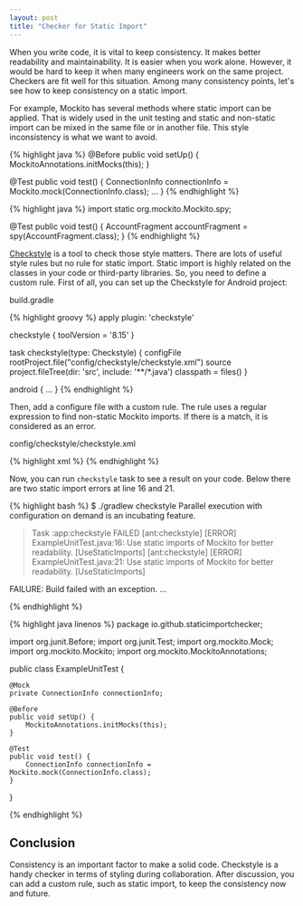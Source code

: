 ```yaml
---
layout: post
title: "Checker for Static Import"
---
```


When you write code, it is vital to keep consistency. It makes better readability and maintainability. It is easier when you work alone. However, it would be hard to keep it when many engineers work on the same project. Checkers are fit well for this situation. Among many consistency points, let's see how to keep consistency on a static import.

For example, Mockito has several methods where static import can be applied. That is widely used in the unit testing and static and non-static import can be mixed in the same file or in another file. This style inconsistency is what we want to avoid.

{% highlight java %}
@Before
public void setUp() {
    MockitoAnnotations.initMocks(this);
}

@Test
public void test() {
    ConnectionInfo connectionInfo = Mockito.mock(ConnectionInfo.class);
    ...
}
{% endhighlight %}

{% highlight java %}
import static org.mockito.Mockito.spy;

@Test
public void test() {
    AccountFragment accountFragment = spy(AccountFragment.class);
}
{% endhighlight %}

[Checkstyle](http://checkstyle.sourceforge.net/) is a tool to check those style matters. There are lots of useful style rules but no rule for static import. Static import is highly related on the classes in your code or third-party libraries. So, you need to define a custom rule. First of all, you can set up the Checkstyle for Android project:

<p class="code-label">build.gradle</p>
{% highlight groovy %}
apply plugin: 'checkstyle'

checkstyle {
    toolVersion = '8.15'
}

task checkstyle(type: Checkstyle) {
    configFile rootProject.file("config/checkstyle/checkstyle.xml")
    source project.fileTree(dir: 'src', include: '**/*.java')
    classpath = files()
}

android {
  ...
}
{% endhighlight %}

Then, add a configure file with a custom rule. The rule uses a regular expression to find non-static Mockito imports. If there is a match, it is considered as an error.

<p class="code-label">config/checkstyle/checkstyle.xml</p>
{% highlight xml %}
<?xml version="1.0"?>
<!DOCTYPE module PUBLIC
    "-//Checkstyle//DTD Checkstyle Configuration 1.3//EN"
    "https://checkstyle.org/dtds/configuration_1_3.dtd">

<module name = "Checker">
    <module name="TreeWalker">
        <module name="RegexpSinglelineJava">
            <property name="id" value="UseStaticImports" />
            <property name="format" value="(?&lt;!\.)\b(Mockito|MockitoAnnotations)\.[a-zA-Z]*\(" />
            <property name="message" value="Use static imports of Mockito for better readability." />
        </module>
    </module>
</module>
{% endhighlight %}


Now, you can run `checkstyle` task to see a result on your code. Below there are two static import errors at line 16 and 21.

{% highlight bash %}
$ ./gradlew checkstyle
Parallel execution with configuration on demand is an incubating feature.

> Task :app:checkstyle FAILED
[ant:checkstyle] [ERROR] ExampleUnitTest.java:16: Use static imports of Mockito for better readability. [UseStaticImports]
[ant:checkstyle] [ERROR] ExampleUnitTest.java:21: Use static imports of Mockito for better readability. [UseStaticImports]

FAILURE: Build failed with an exception.
...

{% endhighlight %}

{% highlight java linenos %}
package io.github.staticimportchecker;

import org.junit.Before;
import org.junit.Test;
import org.mockito.Mock;
import org.mockito.Mockito;
import org.mockito.MockitoAnnotations;

public class ExampleUnitTest {

    @Mock
    private ConnectionInfo connectionInfo;

    @Before
    public void setUp() {
        MockitoAnnotations.initMocks(this);
    }

    @Test
    public void test() {
        ConnectionInfo connectionInfo = Mockito.mock(ConnectionInfo.class);
    }
}

{% endhighlight %}

## Conclusion

Consistency is an important factor to make a solid code. Checkstyle is a handy checker in terms of styling during collaboration. After discussion, you can add a custom rule, such as static import, to keep the consistency now and future.
